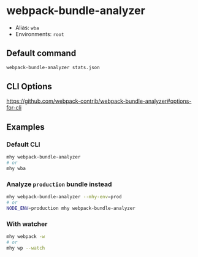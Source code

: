 # webpack-bundle-analyzer

- Alias: `wba`
- Environments: `root`

## Default command
```bash
webpack-bundle-analyzer stats.json
```

## CLI Options
https://github.com/webpack-contrib/webpack-bundle-analyzer#options-for-cli

## Examples

### Default CLI
```bash
mhy webpack-bundle-analyzer
# or
mhy wba
```

### Analyze `production` bundle instead
```bash
mhy webpack-bundle-analyzer --mhy-env=prod
# or
NODE_ENV=production mhy webpack-bundle-analyzer
```

### With watcher
```bash
mhy webpack -w
# or
mhy wp --watch
```

